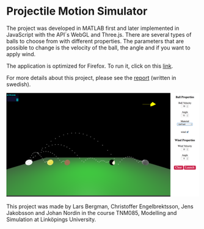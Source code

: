 # Projectile Motion Simulator

The project was developed in MATLAB first and later implemented in JavaScript with the API´s WebGL and Three.js.
There are several types of balls to choose from with different properties. The parameters that are possible to change is the velocity of the ball, the angle and if you want to apply wind.

The application is optimized for Firefox. To run it, click on this [link](https://cdn.rawgit.com/chren574/Projectile-Motion-Simulator/master/index.html).

For more details about this project, please see the [report](https://cdn.rawgit.com/chren574/Projectile-Motion-Simulator/master/Projekt_Rapport.pdf) (written in swedish).


![GitHub Logo](/images/kastbana_v2.png)

This project was made by Lars Bergman, Christoffer Engelbrektsson, Jens Jakobsson and Johan Nordin in the course TNM085, Modelling and Simulation at Linköpings University. 

